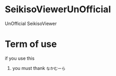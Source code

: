 # SeikisoViewerUnOfficial
UnOfficial SeikisoViewer

# Term of use
if you use this
1. you must thank `なかむーら`

